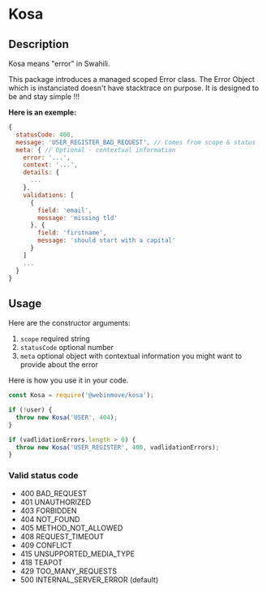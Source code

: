 # Kosa

## Description

Kosa means "error" in Swahili.

This package introduces a managed scoped Error class.
The Error Object which is instanciated doesn't have stacktrace on purpose.
It is designed to be and stay simple !!!

**Here is an exemple:**

```js
{
  statusCode: 400,
  message: 'USER_REGISTER_BAD_REQUEST', // Comes from scope & status
  meta: { // Optional - contextual information
    error: '...',
    context: '...',
    details: {
      ...
    },
    validations: [
      {
        field: 'email',
        message: 'missing tld'
      }, {
        field: 'firstname',
        message: 'should start with a capital'
      }
    ]
    ...
  }
}
```

## Usage

Here are the constructor arguments:

1. `scope` required string
2. `statusCode` optional number
3. `meta` optional object with contextual information you might want to provide about the error

Here is how you use it in your code.

```js
const Kosa = require('@webinmove/kosa');

if (!user) {
  throw new Kosa('USER', 404);
}

if (vadlidationErrors.length > 0) {
  throw new Kosa('USER_REGISTER', 400, vadlidationErrors);
}
```

### Valid status code

- 400 BAD_REQUEST
- 401 UNAUTHORIZED
- 403 FORBIDDEN
- 404 NOT_FOUND
- 405 METHOD_NOT_ALLOWED
- 408 REQUEST_TIMEOUT
- 409 CONFLICT
- 415 UNSUPPORTED_MEDIA_TYPE
- 418 TEAPOT
- 429 TOO_MANY_REQUESTS
- 500 INTERNAL_SERVER_ERROR (default)
